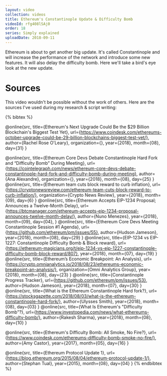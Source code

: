 ```yaml
---
layout: video
collection: videos
title: Ethereum's Constantinople Update & Difficulty Bomb 
videoId: rfg408lSAj0
order: 18
series: Simply explained
uploadDate: 2018-09-11
---
```


Ethereum is about to get another big update. It's called Constantinople and will increase the performance of the network and introduce some new features. It will also delay the difficulty bomb. Here we'll take a bird's eye look at the new update.

# Sources
This video wouldn't be possible without the work of others. Here are the sources I've used during my research & script writing:

{% bibtex %}

@online{src,
    title={Ethereum's Next Upgrade Could Be the \$29 Billion Blockchain's Biggest Test Yet},
    url={https://www.coindesk.com/ethereums-october-upgrade-could-be-29-billion-blockchains-biggest-test-yet/},
    author={Rachel Rose O'Leary},
    organization={},
    year={2018},
    month={08},
    day={31}
}

@online{src,
    title={Ethereum Core Devs Debate Constantinople Hard Fork and “Difficulty Bomb” During Meeting},
    url={https://cointelegraph.com/news/ethereum-core-devs-debate-constantinople-hard-fork-and-difficulty-bomb-during-meeting},
    author={Ana Alexandre},
    organization={},
    year={2018},
    month={08},
    day={25}
}
@online{src,
    title={Ethereum team cuts block reward to curb inflation},
    url={https://cryptonewsreview.com/ethereum-team-cuts-block-reward-to-curb-inflation/},
    organization={Crypto News Review},
    year={2018},
    month={09},
    day={6}
}
@online{src,
    title={Ethereum Accepts EIP-1234 Proposal; Announces a Twelve-Month Delay},
    url={https://btcmanager.com/ethereum-accepts-eip-1234-proposal-announces-twelve-month-delay/},
    author={Nuno Menezes},
    year={2018},
    month={09},
    day={04},
}
@online{src,
    title={Ethereum Core Devs Meeting Constantinople Session #1 Agenda},
    url={https://github.com/ethereum/pm/issues/55},
    author={Hudson Jameson},
    year={2018},
    month={08},
    day={29}
}
@online{src,
    title={EIP-1234 vs EIP-1227: Constantinople Difficulty Bomb & Block reward},
    url={https://ethereum-magicians.org/t/eip-1234-vs-eip-1227-constantinople-difficulty-bomb-block-reward/807},
    year={2018},
    month={07},
    day={19}
}
@online{src,
    title={Ethereum’s Economic Breakpoint: An Analysis},
    url={https://crypto.omnianalytics.io/2018/08/23/ethereums-economic-breakpoint-an-analysis/},
    organization={Omni Analytics Group},
    year={2018},
    month={08},
    day={23}
}
@online{src,
    title={Constantinople Progress Tracker},
    url={https://github.com/ethereum/pm/issues/53},
    author={Hudson Jameson},
    year={2018},
    month={07},
    day={30}
}
@online{src,
    title={What is the Ethereum Constantinople Hard fork?},
    url={https://stocksgazette.com/2018/08/03/what-is-the-ethereum-constantinople-hard-fork/},
    author={Ulysses Smith},
    year={2018},
    month={08},
    day={03}
}
@online{src,
    title={What Is Ethereum's "Difficulty Bomb"?},
    url={https://www.investopedia.com/news/what-ethereums-difficulty-bomb/},
    author={Rakesh Sharma},
    year={2018},
    month={08},
    day={10}
}

@online{src,
    title={Ethereum's Difficulty Bomb: All Smoke, No Fire?},
    url={https://www.coindesk.com/ethereums-difficulty-bomb-smoke-no-fire/},
    author={Amy Castor},
    year={2017},
    month={05},
    day={16}
}

@online{src,
    title={Ethereum Protocol Update 1},
    url={https://blog.ethereum.org/2015/08/04/ethereum-protocol-update-1/},
    author={Stephan Tual},
    year={2015},
    month={08},
    day={04}
}
{% endbibtex %}